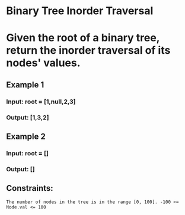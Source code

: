 # Binary Tree Inorder Traversal


# Given the root of a binary tree, return the inorder traversal of its nodes' values.

## Example 1

### Input: root = [1,null,2,3]
### Output: [1,3,2]


## Example 2

### Input: root = []
### Output: []

## Constraints:

`
    The number of nodes in the tree is in the range [0, 100].
    -100 <= Node.val <= 100
`
